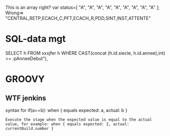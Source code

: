 
This is an array right?
var status=[
    "A",
    "A",
    "A",
    "A",
    "A",
    "A",
    "A",
    "A",
    "A"
];
Wrong=>
"CENTRAL,RETP,ECACH_C,PFT,ECACH_R,PDD,SINT,INST,ATTENTE"


SQL-data mgt
============
SELECT h FROM xxxjfer h WHERE CAST(concat (h.id.siecle, h.id.annee),int) >= :pAnneeDebut"),


GROOVY
======
WTF jenkins
-----------
syntax for if(a==b):
    when { equals expected: a, actual: b }

    Execute the stage when the expected value is equal to the actual value, for example: when { equals expected: 2, actual: currentBuild.number }
